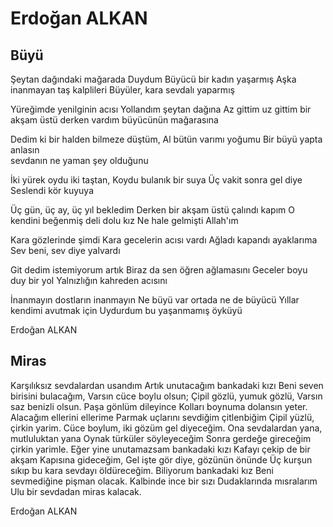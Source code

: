 # Erdoğan ALKAN

## Büyü

Şeytan dağındaki mağarada
Duydum  Büyücü bir kadın yaşarmış
Aşka inanmayan taş kalplileri
Büyüler, kara sevdalı yaparmış

Yüreğimde yenilginin acısı
Yollandım şeytan dağına
Az gittim uz gittim bir akşam üstü derken
vardım büyücünün mağarasına

Dedim ki bir halden bilmeze düştüm,
Al bütün varımı yoğumu
Bir büyü yapta anlasın  
sevdanın ne yaman şey olduğunu

İki yürek oydu iki taştan, 
Koydu bulanık bir suya
Üç vakit sonra gel diye 
Seslendi kör kuyuya

Üç gün, üç ay, üç yıl bekledim
Derken bir akşam üstü çalındı kapım
O kendini beğenmiş deli dolu kız
Ne hale gelmişti Allah'ım

Kara gözlerinde şimdi 
Kara gecelerin acısı vardı
Ağladı kapandı ayaklarıma
Sev beni, sev diye yalvardı

Git dedim istemiyorum artık
Biraz da sen öğren ağlamasını
Geceler boyu duy bir yol
Yalnızlığın kahreden acısını

İnanmayın dostların inanmayın
Ne büyü var ortada ne de büyücü
Yıllar kendimi avutmak için
Uydurdum bu yaşanmamış öyküyü

Erdoğan ALKAN

## Miras

Karşılıksız sevdalardan usandım
Artık unutacağım bankadaki kızı
Beni seven birisini bulacağım,
Varsın cüce boylu olsun;
Çipil gözlü, yumuk gözlü, 
Varsın saz benizli olsun.
Paşa gönlüm dileyince
Kolları boynuma dolansın yeter.
Alacağım ellerini ellerime
Parmak uçlarını sevdiğim çitlenbiğim
Çipil yüzlü, çirkin yarim.
Cüce boylum, iki gözüm gel diyeceğim.
Ona sevdalardan yana, mutluluktan yana
Oynak türküler söyleyeceğim
Sonra gerdeğe gireceğim çirkin yarimle.
Eğer yine unutamazsam bankadaki kızı
Kafayı çekip de bir akşam
Kapısına gideceğim,
Gel işte gör diye, gözünün önünde
Üç kurşun sıkıp bu kara sevdayı öldüreceğim.
Biliyorum bankadaki kız
Beni sevmediğine pişman olacak.
Kalbinde ince bir sızı
Dudaklarında mısralarım
Ulu bir sevdadan miras kalacak.

Erdoğan ALKAN